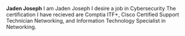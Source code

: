 **Jaden Joseph**
I am Jaden Joseph
I desire a job in Cybersecurity
The certification I have recieved are Comptia ITF+, Cisco Certified Support Technician Networking, and Information Technology Specialist in Networking.
